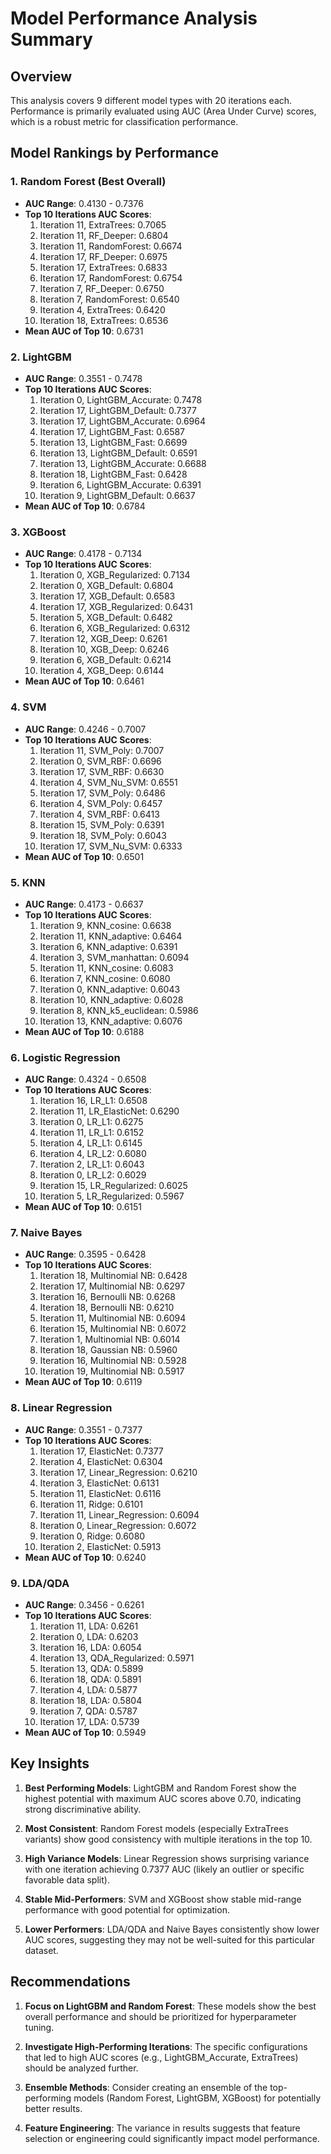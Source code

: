 # Model Performance Analysis Summary

## Overview
This analysis covers 9 different model types with 20 iterations each. Performance is primarily evaluated using AUC (Area Under Curve) scores, which is a robust metric for classification performance.

## Model Rankings by Performance

### 1. **Random Forest (Best Overall)**
- **AUC Range**: 0.4130 - 0.7376
- **Top 10 Iterations AUC Scores**: 
  1. Iteration 11, ExtraTrees: 0.7065
  2. Iteration 11, RF_Deeper: 0.6804
  3. Iteration 11, RandomForest: 0.6674
  4. Iteration 17, RF_Deeper: 0.6975
  5. Iteration 17, ExtraTrees: 0.6833
  6. Iteration 17, RandomForest: 0.6754
  7. Iteration 7, RF_Deeper: 0.6750
  8. Iteration 7, RandomForest: 0.6540
  9. Iteration 4, ExtraTrees: 0.6420
  10. Iteration 18, ExtraTrees: 0.6536
- **Mean AUC of Top 10**: 0.6731

### 2. **LightGBM**
- **AUC Range**: 0.3551 - 0.7478
- **Top 10 Iterations AUC Scores**:
  1. Iteration 0, LightGBM_Accurate: 0.7478
  2. Iteration 17, LightGBM_Default: 0.7377
  3. Iteration 17, LightGBM_Accurate: 0.6964
  4. Iteration 17, LightGBM_Fast: 0.6587
  5. Iteration 13, LightGBM_Fast: 0.6699
  6. Iteration 13, LightGBM_Default: 0.6591
  7. Iteration 13, LightGBM_Accurate: 0.6688
  8. Iteration 18, LightGBM_Fast: 0.6428
  9. Iteration 6, LightGBM_Accurate: 0.6391
  10. Iteration 9, LightGBM_Default: 0.6637
- **Mean AUC of Top 10**: 0.6784

### 3. **XGBoost**
- **AUC Range**: 0.4178 - 0.7134
- **Top 10 Iterations AUC Scores**:
  1. Iteration 0, XGB_Regularized: 0.7134
  2. Iteration 0, XGB_Default: 0.6804
  3. Iteration 17, XGB_Default: 0.6583
  4. Iteration 17, XGB_Regularized: 0.6431
  5. Iteration 5, XGB_Default: 0.6482
  6. Iteration 6, XGB_Regularized: 0.6312
  7. Iteration 12, XGB_Deep: 0.6261
  8. Iteration 10, XGB_Deep: 0.6246
  9. Iteration 6, XGB_Default: 0.6214
  10. Iteration 4, XGB_Deep: 0.6144
- **Mean AUC of Top 10**: 0.6461

### 4. **SVM**
- **AUC Range**: 0.4246 - 0.7007
- **Top 10 Iterations AUC Scores**:
  1. Iteration 11, SVM_Poly: 0.7007
  2. Iteration 0, SVM_RBF: 0.6696
  3. Iteration 17, SVM_RBF: 0.6630
  4. Iteration 4, SVM_Nu_SVM: 0.6551
  5. Iteration 17, SVM_Poly: 0.6486
  6. Iteration 4, SVM_Poly: 0.6457
  7. Iteration 4, SVM_RBF: 0.6413
  8. Iteration 15, SVM_Poly: 0.6391
  9. Iteration 18, SVM_Poly: 0.6043
  10. Iteration 17, SVM_Nu_SVM: 0.6333
- **Mean AUC of Top 10**: 0.6501

### 5. **KNN**
- **AUC Range**: 0.4173 - 0.6637
- **Top 10 Iterations AUC Scores**:
  1. Iteration 9, KNN_cosine: 0.6638
  2. Iteration 11, KNN_adaptive: 0.6464
  3. Iteration 6, KNN_adaptive: 0.6391
  4. Iteration 3, SVM_manhattan: 0.6094
  5. Iteration 11, KNN_cosine: 0.6083
  6. Iteration 7, KNN_cosine: 0.6080
  7. Iteration 0, KNN_adaptive: 0.6043
  8. Iteration 10, KNN_adaptive: 0.6028
  9. Iteration 8, KNN_k5_euclidean: 0.5986
  10. Iteration 13, KNN_adaptive: 0.6076
- **Mean AUC of Top 10**: 0.6188

### 6. **Logistic Regression**
- **AUC Range**: 0.4324 - 0.6508
- **Top 10 Iterations AUC Scores**:
  1. Iteration 16, LR_L1: 0.6508
  2. Iteration 11, LR_ElasticNet: 0.6290
  3. Iteration 0, LR_L1: 0.6275
  4. Iteration 11, LR_L1: 0.6152
  5. Iteration 4, LR_L1: 0.6145
  6. Iteration 4, LR_L2: 0.6080
  7. Iteration 2, LR_L1: 0.6043
  8. Iteration 0, LR_L2: 0.6029
  9. Iteration 15, LR_Regularized: 0.6025
  10. Iteration 5, LR_Regularized: 0.5967
- **Mean AUC of Top 10**: 0.6151

### 7. **Naive Bayes**
- **AUC Range**: 0.3595 - 0.6428
- **Top 10 Iterations AUC Scores**:
  1. Iteration 18, Multinomial NB: 0.6428
  2. Iteration 17, Multinomial NB: 0.6297
  3. Iteration 16, Bernoulli NB: 0.6268
  4. Iteration 18, Bernoulli NB: 0.6210
  5. Iteration 11, Multinomial NB: 0.6094
  6. Iteration 15, Multinomial NB: 0.6072
  7. Iteration 1, Multinomial NB: 0.6014
  8. Iteration 18, Gaussian NB: 0.5960
  9. Iteration 16, Multinomial NB: 0.5928
  10. Iteration 19, Multinomial NB: 0.5917
- **Mean AUC of Top 10**: 0.6119

### 8. **Linear Regression**
- **AUC Range**: 0.3551 - 0.7377
- **Top 10 Iterations AUC Scores**:
  1. Iteration 17, ElasticNet: 0.7377 
  2. Iteration 4, ElasticNet: 0.6304
  3. Iteration 17, Linear_Regression: 0.6210
  4. Iteration 3, ElasticNet: 0.6131
  5. Iteration 11, ElasticNet: 0.6116
  6. Iteration 11, Ridge: 0.6101
  7. Iteration 11, Linear_Regression: 0.6094
  8. Iteration 0, Linear_Regression: 0.6072
  9. Iteration 0, Ridge: 0.6080
  10. Iteration 2, ElasticNet: 0.5913
- **Mean AUC of Top 10**: 0.6240

### 9. **LDA/QDA**
- **AUC Range**: 0.3456 - 0.6261
- **Top 10 Iterations AUC Scores**:
  1. Iteration 11, LDA: 0.6261
  2. Iteration 0, LDA: 0.6203
  3. Iteration 16, LDA: 0.6054
  4. Iteration 13, QDA_Regularized: 0.5971
  5. Iteration 13, QDA: 0.5899
  6. Iteration 18, QDA: 0.5891
  7. Iteration 4, LDA: 0.5877
  8. Iteration 18, LDA: 0.5804
  9. Iteration 7, QDA: 0.5787
  10. Iteration 17, LDA: 0.5739
- **Mean AUC of Top 10**: 0.5949

## Key Insights

1. **Best Performing Models**: LightGBM and Random Forest show the highest potential with maximum AUC scores above 0.70, indicating strong discriminative ability.

2. **Most Consistent**: Random Forest models (especially ExtraTrees variants) show good consistency with multiple iterations in the top 10.

3. **High Variance Models**: Linear Regression shows surprising variance with one iteration achieving 0.7377 AUC (likely an outlier or specific favorable data split).

4. **Stable Mid-Performers**: SVM and XGBoost show stable mid-range performance with good potential for optimization.

5. **Lower Performers**: LDA/QDA and Naive Bayes consistently show lower AUC scores, suggesting they may not be well-suited for this particular dataset.

## Recommendations

1. **Focus on LightGBM and Random Forest**: These models show the best overall performance and should be prioritized for hyperparameter tuning.

2. **Investigate High-Performing Iterations**: The specific configurations that led to high AUC scores (e.g., LightGBM_Accurate, ExtraTrees) should be analyzed further.

3. **Ensemble Methods**: Consider creating an ensemble of the top-performing models (Random Forest, LightGBM, XGBoost) for potentially better results.

4. **Feature Engineering**: The variance in results suggests that feature selection or engineering could significantly impact model performance.